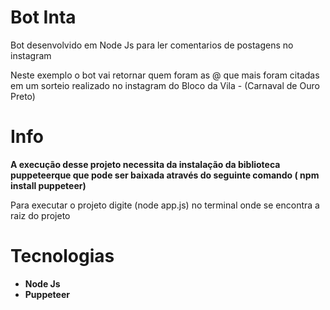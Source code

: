 <h1>Bot Inta</h2>
<p>Bot desenvolvido em Node Js para ler comentarios de postagens no instagram</p>
<p>Neste exemplo o bot vai retornar quem foram as @ que mais foram citadas em um sorteio realizado no instagram do Bloco da Vila - (Carnaval de Ouro Preto)</p>

<h1>Info</h1>
<p><strong>A execução desse projeto necessita da instalação da biblioteca puppeteerque que pode ser baixada através do seguinte comando ( npm install puppeteer)</strong></p>
<p>Para executar o projeto digite (node app.js) no terminal onde se encontra a raiz do projeto</p>

<h1><strong>Tecnologias<strong></h1>
 

* Node Js
* Puppeteer


